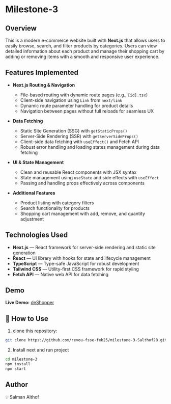 # Milestone-3

## Overview
This is a modern e-commerce website built with **Next.js** that allows users to easily browse, search, and filter products by categories. Users can view detailed information about each product and manage their shopping cart by adding or removing items with a smooth and responsive user experience.

## Features Implemented
- **Next.js Routing & Navigation**
  - File-based routing with dynamic route pages (e.g., `[id].tsx`)
  - Client-side navigation using `Link` from `next/link`
  - Dynamic route parameter handling for product details
  - Navigation between pages without full reloads for seamless UX

- **Data Fetching**
  - Static Site Generation (SSG) with `getStaticProps()`
  - Server-Side Rendering (SSR) with `getServerSideProps()`
  - Client-side data fetching with `useEffect()` and Fetch API
  - Robust error handling and loading states management during data fetching

- **UI & State Management**
  - Clean and reusable React components with JSX syntax
  - State management using `useState` and side effects with `useEffect`
  - Passing and handling props effectively across components

- **Additional Features**
  - Product listing with category filters
  - Search functionality for products
  - Shopping cart management with add, remove, and quantity adjustment

## Technologies Used
- **Next.js** — React framework for server-side rendering and static site generation
- **React** — UI library with hooks for state and lifecycle management
- **TypeScript** — Type-safe JavaScript for robust development
- **Tailwind CSS** — Utility-first CSS framework for rapid styling
- **Fetch API** — Native web API for data fetching

## Demo

**Live Demo:** [deShopper](https://e-commerce-project-with-next.vercel.app/)

## 📜 How to Use
1. clone this repository:
```sh
git clone https://github.com/revou-fsse-feb25/milestone-3-Salthof28.git
```
2. Install next and run project
```sh
cd milestone-3
npm install
npm start
```

## Author
:bulb: Salman Althof

